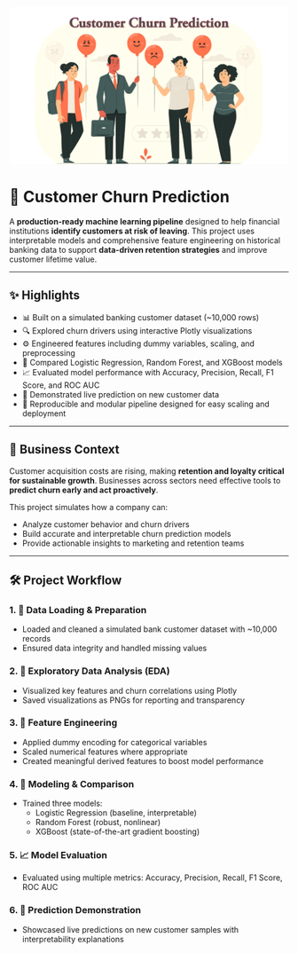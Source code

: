 ![alt text](https://github.com/denisgaribovic/customer-churn-prediction/blob/main/Banner.png)

# 🤖 Customer Churn Prediction

A **production-ready machine learning pipeline** designed to help financial institutions **identify customers at risk of leaving**. This project uses interpretable models and comprehensive feature engineering on historical banking data to support **data-driven retention strategies** and improve customer lifetime value.

---

## ✨ Highlights

- 📊 Built on a simulated banking customer dataset (~10,000 rows)  
- 🔍 Explored churn drivers using interactive Plotly visualizations  
- ⚙️ Engineered features including dummy variables, scaling, and preprocessing  
- 🤖 Compared Logistic Regression, Random Forest, and XGBoost models  
- 📈 Evaluated model performance with Accuracy, Precision, Recall, F1 Score, and ROC AUC  
- 🧪 Demonstrated live prediction on new customer data  
- 🔄 Reproducible and modular pipeline designed for easy scaling and deployment  

---

## 🎯 Business Context

Customer acquisition costs are rising, making **retention and loyalty critical for sustainable growth**. Businesses across sectors need effective tools to **predict churn early and act proactively**.

This project simulates how a company can:  
- Analyze customer behavior and churn drivers  
- Build accurate and interpretable churn prediction models  
- Provide actionable insights to marketing and retention teams  

---

## 🛠️ Project Workflow

### 1. 📁 Data Loading & Preparation

- Loaded and cleaned a simulated bank customer dataset with ~10,000 records  
- Ensured data integrity and handled missing values  

### 2. 🧭 Exploratory Data Analysis (EDA)

- Visualized key features and churn correlations using Plotly  
- Saved visualizations as PNGs for reporting and transparency  

### 3. 🧱 Feature Engineering

- Applied dummy encoding for categorical variables  
- Scaled numerical features where appropriate  
- Created meaningful derived features to boost model performance  

### 4. 🤖 Modeling & Comparison

- Trained three models:  
  - Logistic Regression (baseline, interpretable)  
  - Random Forest (robust, nonlinear)  
  - XGBoost (state-of-the-art gradient boosting)   

### 5. 📈 Model Evaluation

- Evaluated using multiple metrics: Accuracy, Precision, Recall, F1 Score, ROC AUC  

### 6. 🧪 Prediction Demonstration

- Showcased live predictions on new customer samples with interpretability explanations
